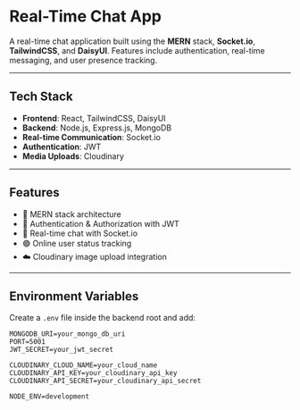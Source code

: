 # Real-Time Chat App

A real-time chat application built using the **MERN** stack, **Socket.io**, **TailwindCSS**, and **DaisyUI**. 
Features include authentication, real-time messaging, and user presence tracking.

---

## Tech Stack

- **Frontend**: React, TailwindCSS, DaisyUI  
- **Backend**: Node.js, Express.js, MongoDB  
- **Real-time Communication**: Socket.io  
- **Authentication**: JWT  
- **Media Uploads**: Cloudinary  

---

## Features

- 🌟 MERN stack architecture
- 🎃 Authentication & Authorization with JWT
- 👾 Real-time chat with Socket.io
- 🟢 Online user status tracking
- ☁️ Cloudinary image upload integration

---

## Environment Variables

Create a `.env` file inside the backend root and add:

```env
MONGODB_URI=your_mongo_db_uri
PORT=5001
JWT_SECRET=your_jwt_secret

CLOUDINARY_CLOUD_NAME=your_cloud_name
CLOUDINARY_API_KEY=your_cloudinary_api_key
CLOUDINARY_API_SECRET=your_cloudinary_api_secret

NODE_ENV=development
